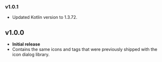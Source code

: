 ### v1.0.1
- Updated Kotlin version to 1.3.72.

## v1.0.0
- **Initial release**
- Contains the same icons and tags that were previously shipped with
the icon dialog library.
